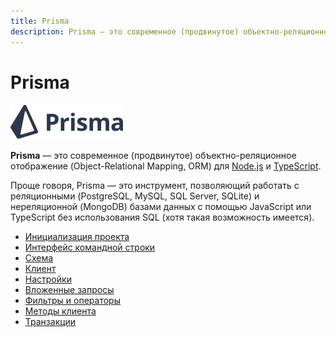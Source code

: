 ```yaml
---
title: Prisma
description: Prisma — это современное (продвинутое) объектно-реляционное отображение (Object-Relational Mapping, ORM) для Node.js и TypeScript
---
```


# Prisma

![Prisma](logo-prisma.svg)

**Prisma** — это современное (продвинутое) объектно-реляционное отображение (Object-Relational Mapping, ORM) для [Node.js](https://nodejsdev.ru/) и [TypeScript](https://scriptdev.ru/).

Проще говоря, Prisma — это инструмент, позволяющий работать с реляционными (PostgreSQL, MySQL, SQL Server, SQLite) и нереляционной (MongoDB) базами данных с помощью JavaScript или TypeScript без использования SQL (хотя такая возможность имеется).

- [Инициализация проекта](init.md)
- [Интерфейс командной строки](cli.md)
- [Схема](schema.md)
- [Клиент](client.md)
- [Настройки](setup.md)
- [Вложенные запросы](nested.md)
- [Фильтры и операторы](filter.md)
- [Методы клиента](method.md)
- [Транзакции](transactions.md)
